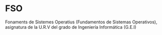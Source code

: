 # FSO
Fonaments de Sistemes Operatius (Fundamentos de Sistemas Operativos), asignatura de la U.R.V del grado de Ingeniería Informática (G.E.I)
